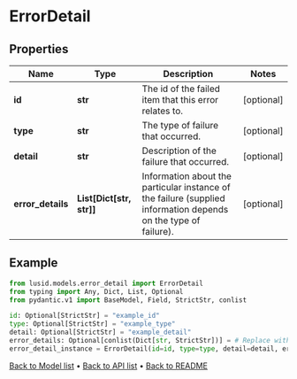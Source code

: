 # ErrorDetail

## Properties
Name | Type | Description | Notes
------------ | ------------- | ------------- | -------------
**id** | **str** | The id of the failed item that this error relates to. | [optional] 
**type** | **str** | The type of failure that occurred. | [optional] 
**detail** | **str** | Description of the failure that occurred. | [optional] 
**error_details** | **List[Dict[str, str]]** | Information about the particular instance of the failure (supplied information depends on the type of failure). | [optional] 
## Example

```python
from lusid.models.error_detail import ErrorDetail
from typing import Any, Dict, List, Optional
from pydantic.v1 import BaseModel, Field, StrictStr, conlist

id: Optional[StrictStr] = "example_id"
type: Optional[StrictStr] = "example_type"
detail: Optional[StrictStr] = "example_detail"
error_details: Optional[conlist(Dict[str, StrictStr])] = # Replace with your value
error_detail_instance = ErrorDetail(id=id, type=type, detail=detail, error_details=error_details)

```

[Back to Model list](../README.md#documentation-for-models) &#8226; [Back to API list](../README.md#documentation-for-api-endpoints) &#8226; [Back to README](../README.md)

